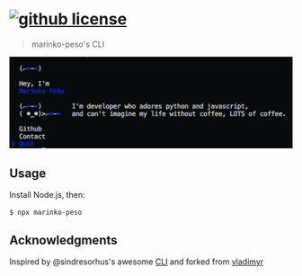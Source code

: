 # [![github license](https://img.shields.io/github/license/marinko-peso/marinko-peso-js.svg)](https://github.com/marinko-peso/marinko-peso/blob/master/LICENSE)

> marinko-peso's CLI

<img src="screenshot.png">

## Usage

Install Node.js, then:

```
$ npx marinko-peso
```

## Acknowledgments

Inspired by @sindresorhus's awesome [CLI](https://github.com/sindresorhus/sindresorhus) and forked from [vladimyr](https://github.com/vladimyr/vladimyr)

